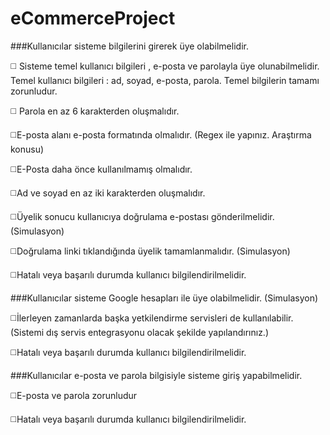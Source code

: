 # eCommerceProject

###Kullanıcılar sisteme bilgilerini girerek üye olabilmelidir.

:white_medium_square: Sisteme temel kullanıcı bilgileri , e-posta ve parolayla üye olunabilmelidir. Temel kullanıcı bilgileri : ad, soyad, e-posta, parola. Temel bilgilerin tamamı zorunludur.

:white_medium_square: Parola en az 6 karakterden oluşmalıdır.

:white_medium_square:E-posta alanı e-posta formatında olmalıdır. (Regex ile yapınız. Araştırma konusu)

:white_medium_square:E-Posta daha önce kullanılmamış olmalıdır.

:white_medium_square:Ad ve soyad en az iki karakterden oluşmalıdır.

:white_medium_square:Üyelik sonucu kullanıcıya doğrulama e-postası gönderilmelidir. (Simulasyon)

:white_medium_square:Doğrulama linki tıklandığında üyelik tamamlanmalıdır. (Simulasyon)

:white_medium_square:Hatalı veya başarılı durumda kullanıcı bilgilendirilmelidir.


###Kullanıcılar sisteme Google hesapları ile üye olabilmelidir. (Simulasyon)

:white_medium_square:İlerleyen zamanlarda başka yetkilendirme servisleri de kullanılabilir. (Sistemi dış servis entegrasyonu olacak şekilde yapılandırınız.)

:white_medium_square:Hatalı veya başarılı durumda kullanıcı bilgilendirilmelidir.


###Kullanıcılar e-posta ve parola bilgisiyle sisteme giriş yapabilmelidir.

:white_medium_square:E-posta ve parola zorunludur

:white_medium_square:Hatalı veya başarılı durumda kullanıcı bilgilendirilmelidir.
